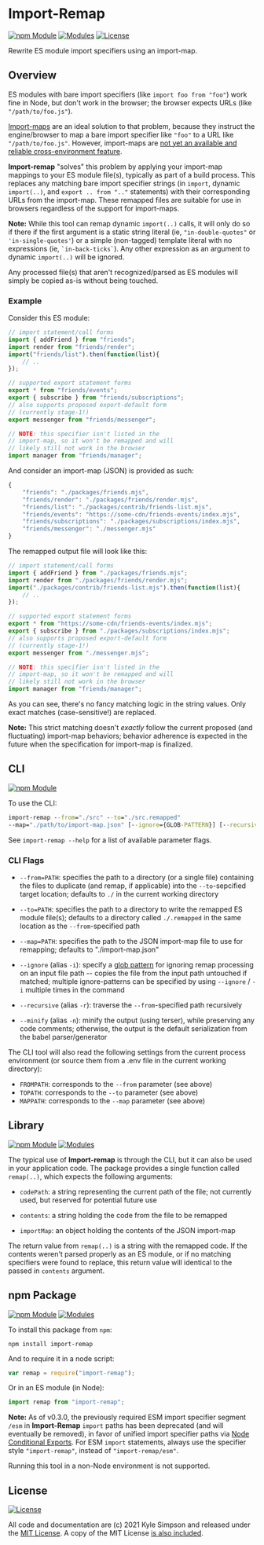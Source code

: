 # Import-Remap

[![npm Module](https://badge.fury.io/js/import-remap.svg)](https://www.npmjs.org/package/import-remap)
[![Modules](https://img.shields.io/badge/modules-ESM%2BUMD%2BCJS-a1356a)](https://nodejs.org/api/packages.html#dual-commonjses-module-packages)
[![License](https://img.shields.io/badge/license-MIT-a1356a)](LICENSE.txt)

Rewrite ES module import specifiers using an import-map.

## Overview

ES modules with bare import specifiers (like `import foo from "foo"`) work fine in Node, but don't work in the browser; the browser expects URLs (like `"/path/to/foo.js"`).

[Import-maps](https://github.com/WICG/import-maps) are an ideal solution to that problem, because they instruct the engine/browser to map a bare import specifier like `"foo"` to a URL like `"/path/to/foo.js"`. However, import-maps are [not yet an available and reliable cross-environment feature](https://caniuse.com/import-maps).

**Import-remap** "solves" this problem by applying your import-map mappings to your ES module file(s), typically as part of a build process. This replaces any matching bare import specifier strings (in `import`, dynamic `import(..)`, and `export .. from ".."` statements) with their corresponding URLs from the import-map. These remapped files are suitable for use in browsers regardless of the support for import-maps.

**Note:** While this tool can remap dynamic `import(..)` calls, it will only do so if there if the first argument is a static string literal (ie, `"in-double-quotes"` or `'in-single-quotes'`) or a simple (non-tagged) template literal with no expressions (ie, `` `in-back-ticks` ``). Any other expression as an argument to dynamic `import(..)` will be ignored.

Any processed file(s) that aren't recognized/parsed as ES modules will simply be copied as-is without being touched.

### Example

Consider this ES module:

```js
// import statement/call forms
import { addFriend } from "friends";
import render from "friends/render";
import("friends/list").then(function(list){
    // ..
});

// supported export statement forms
export * from "friends/events";
export { subscribe } from "friends/subscriptions";
// also supports proposed export-default form
// (currently stage-1!)
export messenger from "friends/messenger";

// NOTE: this specifier isn't listed in the
// import-map, so it won't be remapped and will
// likely still not work in the browser
import manager from "friends/manager";
```

And consider an import-map (JSON) is provided as such:

```js
{
    "friends": "./packages/friends.mjs",
    "friends/render": "./packages/friends/render.mjs",
    "friends/list": "./packages/contrib/friends-list.mjs",
    "friends/events": "https://some-cdn/friends-events/index.mjs",
    "friends/subscriptions": "./packages/subscriptions/index.mjs",
    "friends/messenger": "./messenger.mjs"
}
```

The remapped output file will look like this:

```js
// import statement/call forms
import { addFriend } from "./packages/friends.mjs";
import render from "./packages/friends/render.mjs";
import("./packages/contrib/friends-list.mjs").then(function(list){
    // ..
});

// supported export statement forms
export * from "https://some-cdn/friends-events/index.mjs";
export { subscribe } from "./packages/subscriptions/index.mjs";
// also supports proposed export-default form
// (currently stage-1!)
export messenger from "./messenger.mjs";

// NOTE: this specifier isn't listed in the
// import-map, so it won't be remapped and will
// likely still not work in the browser
import manager from "friends/manager";
```

As you can see, there's no fancy matching logic in the string values. Only exact matches (case-sensitive!) are replaced.

**Note:** This strict matching doesn't *exactly* follow the current proposed (and fluctuating) import-map behaviors; behavior adherence is expected in the future when the specification for import-map is finalized.

## CLI

[![npm Module](https://badge.fury.io/js/import-remap.svg)](https://www.npmjs.org/package/import-remap)

To use the CLI:

```cmd
import-remap --from="./src" --to="./src.remapped"
--map="./path/to/import-map.json" [--ignore={GLOB-PATTERN}] [--recursive] [--minify]
```

See `import-remap --help` for a list of available parameter flags.

### CLI Flags

* `--from=PATH`: specifies the path to a directory (or a single file) containing the files to duplicate (and remap, if applicable) into the `--to`-sepcified target location; defaults to `./` in the current working directory

* `--to=PATH`: specifies the path to a directory to write the remapped ES module file(s); defaults to a directory called `./.remapped` in the same location as the `--from`-specified path

* `--map=PATH`: specifies the path to the JSON import-map file to use for remapping; defaults to "./import-map.json"

* `--ignore` (alias `-i`): specify a [glob pattern](https://github.com/micromatch/micromatch#matching-features) for ignoring remap processing on an input file path -- copies the file from the input path untouched if matched; multiple ignore-patterns can be specified by using `--ignore` / `-i` multiple times in the command

* `--recursive` (alias `-r`): traverse the `--from`-specified path recursively

* `--minify` (alias `-n`): minify the output (using terser), while preserving any code comments; otherwise, the output is the default serialization from the babel parser/generator

The CLI tool will also read the following settings from the current process environment (or source them from a .env file in the current working directory):

* `FROMPATH`: corresponds to the `--from` parameter (see above)
* `TOPATH`: corresponds to the `--to` parameter (see above)
* `MAPPATH`: corresponds to the `--map` parameter (see above)

## Library

[![npm Module](https://badge.fury.io/js/import-remap.svg)](https://www.npmjs.org/package/import-remap)
[![Modules](https://img.shields.io/badge/modules-ESM%2BUMD%2BCJS-a1356a)](https://nodejs.org/api/packages.html#dual-commonjses-module-packages)

The typical use of **Import-remap** is through the CLI, but it can also be used in your application code. The package provides a single function called `remap(..)`, which expects the following arguments:

* `codePath`: a string representing the current path of the file; not currently used, but reserved for potential future use

* `contents`: a string holding the code from the file to be remapped

* `importMap`: an object holding the contents of the JSON import-map

The return value from `remap(..)` is a string with the remapped code. If the contents weren't parsed properly as an ES module, or if no matching specifiers were found to replace, this return value will identical to the passed in `contents` argument.

## npm Package

[![npm Module](https://badge.fury.io/js/import-remap.svg)](https://www.npmjs.org/package/import-remap)
[![Modules](https://img.shields.io/badge/modules-ESM%2BUMD%2BCJS-a1356a)](https://nodejs.org/api/packages.html#dual-commonjses-module-packages)

To install this package from `npm`:

```
npm install import-remap
```

And to require it in a node script:

```js
var remap = require("import-remap");
```

Or in an ES module (in Node):

```js
import remap from "import-remap";
```

**Note:** As of v0.3.0, the previously required ESM import specifier segment `/esm` in **Import-Remap** `import` paths has been deprecated (and will eventually be removed), in favor of unified import specifier paths via [Node Conditional Exports](https://nodejs.org/api/packages.html#packages_conditional_exports). For ESM `import` statements, always use the specifier style `"import-remap"`, instead of `"import-remap/esm"`.

Running this tool in a non-Node environment is not supported.

## License

[![License](https://img.shields.io/badge/license-MIT-a1356a)](LICENSE.txt)

All code and documentation are (c) 2021 Kyle Simpson and released under the [MIT License](http://getify.mit-license.org/). A copy of the MIT License [is also included](LICENSE.txt).
